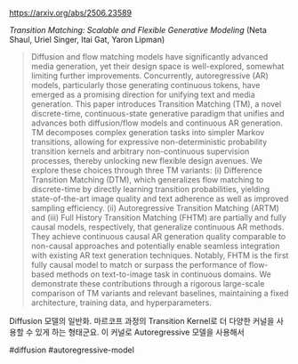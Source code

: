 https://arxiv.org/abs/2506.23589

*Transition Matching: Scalable and Flexible Generative Modeling* (Neta Shaul, Uriel Singer, Itai Gat, Yaron Lipman)

> Diffusion and flow matching models have significantly advanced media generation, yet their design space is well-explored, somewhat limiting further improvements. Concurrently, autoregressive (AR) models, particularly those generating continuous tokens, have emerged as a promising direction for unifying text and media generation. This paper introduces Transition Matching (TM), a novel discrete-time, continuous-state generative paradigm that unifies and advances both diffusion/flow models and continuous AR generation. TM decomposes complex generation tasks into simpler Markov transitions, allowing for expressive non-deterministic probability transition kernels and arbitrary non-continuous supervision processes, thereby unlocking new flexible design avenues. We explore these choices through three TM variants: (i) Difference Transition Matching (DTM), which generalizes flow matching to discrete-time by directly learning transition probabilities, yielding state-of-the-art image quality and text adherence as well as improved sampling efficiency. (ii) Autoregressive Transition Matching (ARTM) and (iii) Full History Transition Matching (FHTM) are partially and fully causal models, respectively, that generalize continuous AR methods. They achieve continuous causal AR generation quality comparable to non-causal approaches and potentially enable seamless integration with existing AR text generation techniques. Notably, FHTM is the first fully causal model to match or surpass the performance of flow-based methods on text-to-image task in continuous domains. We demonstrate these contributions through a rigorous large-scale comparison of TM variants and relevant baselines, maintaining a fixed architecture, training data, and hyperparameters.

Diffusion 모델의 일반화. 마르코프 과정의 Transition Kernel로 더 다양한 커널을 사용할 수 있게 하는 형태군요. 이 커널로 Autoregressive 모델을 사용해서 

#diffusion #autoregressive-model 
